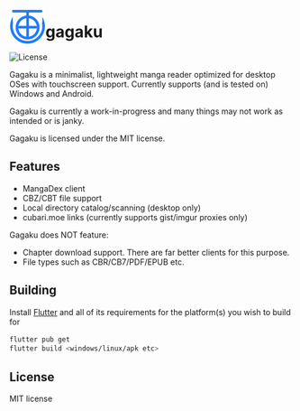 <img align="left" src="/assets/icon.png" width="64" height="64"></img>

# gagaku

![License](https://img.shields.io/github/license/r52/gagaku)

Gagaku is a minimalist, lightweight manga reader optimized for desktop OSes with touchscreen support. Currently supports (and is tested on) Windows and Android.

Gagaku is currently a work-in-progress and many things may not work as intended or is janky.

Gagaku is licensed under the MIT license.

## Features

- MangaDex client
- CBZ/CBT file support
- Local directory catalog/scanning (desktop only)
- cubari.moe links (currently supports gist/imgur proxies only)

Gagaku does NOT feature:

- Chapter download support. There are far better clients for this purpose.
- File types such as CBR/CB7/PDF/EPUB etc.

## Building

Install [Flutter](https://flutter.dev/) and all of its requirements for the platform(s) you wish to build for

```bash
flutter pub get
flutter build <windows/linux/apk etc>
```

## License

MIT license
